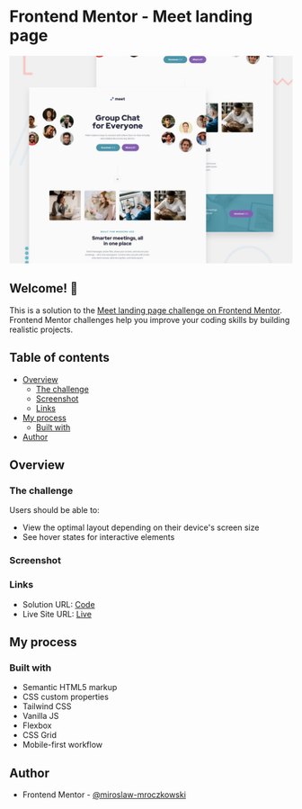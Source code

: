 # Frontend Mentor - Meet landing page

![Design preview for the Meet landing page coding challenge](./preview.jpg)

## Welcome! 👋

This is a solution to the [Meet landing page challenge on Frontend Mentor](https://www.frontendmentor.io/challenges/meet-landing-page-rbTDS6OUR). Frontend Mentor challenges help you improve your coding skills by building realistic projects.

## Table of contents

- [Overview](#overview)
  - [The challenge](#the-challenge)
  - [Screenshot](#screenshot)
  - [Links](#links)
- [My process](#my-process)
  - [Built with](#built-with)
- [Author](#author)

## Overview

### The challenge

Users should be able to:

- View the optimal layout depending on their device's screen size
- See hover states for interactive elements

### Screenshot

### Links

- Solution URL: [Code](https://github.com/FrontEndMentor-MyChallanges/n_meet-landing-page)
- Live Site URL: [Live](https://frontendmentor-mychallanges.github.io/n_meet-landing-page/)

## My process

### Built with

- Semantic HTML5 markup
- CSS custom properties
- Tailwind CSS
- Vanilla JS
- Flexbox
- CSS Grid
- Mobile-first workflow

## Author

- Frontend Mentor - [@miroslaw-mroczkowski](https://www.frontendmentor.io/profile/miroslaw-mroczkowski)
